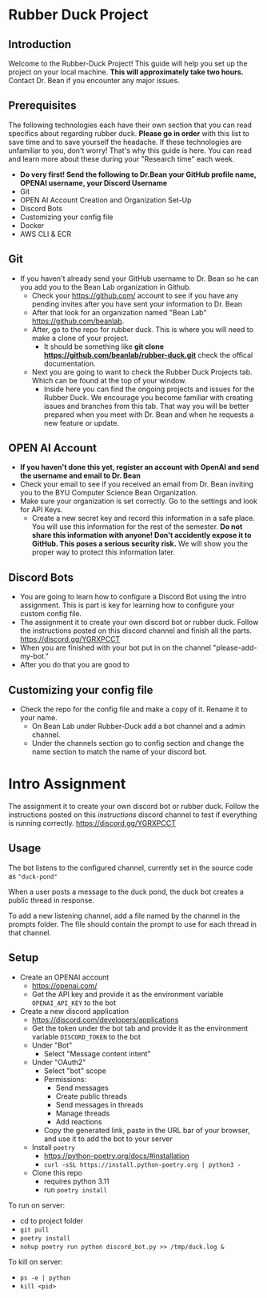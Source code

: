 # Rubber Duck Project

## Introduction 
Welcome to the Rubber-Duck Project! This guide will help you set up the project on your local machine. **This will approximately take two hours.** Contact Dr. Bean if you encounter any major issues.

## Prerequisites
The following technologies each have their own section that you can read specifics about regarding rubber duck. **Please go in order** with this list to save time and to save yourself the headache. If these technologies are unfamiliar to you, don't worry! That's why this guide is here. You can read and learn more about these during your "Research time" each week.
- **Do very first! Send the following to Dr.Bean your GitHub profile name, OPENAI username, your Discord Username**
- Git
- OPEN AI Account Creation and Organization Set-Up
- Discord Bots
- Customizing your config file
- Docker
- AWS CLI & ECR

## Git
- If you haven't already send your GitHub username to Dr. Bean so he can you add you to the Bean Lab organization in Github.
  - Check your https://github.com/ account to see if you have any pending invites after you have sent your information to Dr. Bean
  - After that look for an organization named "Bean Lab" https://github.com/beanlab.
  - After, go to the repo for rubber duck. This is where you will need to make a clone of your project.
    - It should be something like **git clone https://github.com/beanlab/rubber-duck.git** check the offical documentation.
  - Next you are going to want to check the Rubber Duck Projects tab. Which can be found at the top of your window.
    - Inside here you can find the ongoing projects and issues for the Rubber Duck. We encourage you become familiar with creating issues and branches from this tab. That way you will be better prepared when you meet with Dr. Bean and when he requests a new feature or update.  

## OPEN AI Account
  - **If you haven't done this yet, register an account with OpenAI and send the username and email to Dr. Bean**
  - Check your email to see if you received an email from Dr. Bean inviting you to the BYU Computer Science Bean Organization.
  - Make sure your organization is set correctly. Go to the settings and look for API Keys.
    - Create a new secret key and record this information in a safe place. You will use this information for the rest of the semester. **Do not share this information with anyone! Don't accidently expose it to GitHub. This poses a serious security risk.** We will show you the proper way to protect this information later.

## Discord Bots
  - You are going to learn how to configure a Discord Bot using the intro assignment. This is part is key for learning how to configure your custom config file.
  - The assignment it to create your own discord bot or rubber duck. Follow the instructions posted on this discord channel and finish all the parts. https://discord.gg/YGRXPCCT
  - When you are finished with your bot put in on the channel "please-add-my-bot."
  - After you do that you are good to 

## Customizing your config file
  - Check the repo for the config file and make a copy of it. Rename it to your name.
    - On Bean Lab under Rubber-Duck add a bot channel and a admin channel.
    - Under the channels section go to config section and change the name section to match the name of your discord bot.

# Intro Assignment
The assignment it to create your own discord bot or rubber duck. Follow the instructions posted on this *instructions* discord channel to test if everything is running correctly. https://discord.gg/YGRXPCCT

## Usage
The bot listens to the configured channel, currently set in the source code as `"duck-pond"`

When a user posts a message to the duck pond, the duck bot 
creates a public thread in response. 

To add a new listening channel, add a file named by the channel in the prompts folder.
The file should contain the prompt to use for each thread in that channel.


## Setup
- Create an OPENAI account
  - https://openai.com/
  - Get the API key and provide it as the environment variable `OPENAI_API_KEY` to the bot
- Create a new discord application
  - https://discord.com/developers/applications
  - Get the token under the bot tab and provide it as the environment variable `DISCORD_TOKEN` to the bot
  - Under "Bot"
    - Select "Message content intent"
  - Under "OAuth2"
    - Select "bot" scope
    - Permissions:
      - Send messages
      - Create public threads
      - Send messages in threads
      - Manage threads
      - Add reactions
    - Copy the generated link, paste in the URL bar of your browser, 
      and use it to add the bot to your server
  - Install `poetry`
    - https://python-poetry.org/docs/#installation
    - `curl -sSL https://install.python-poetry.org | python3 -`
  - Clone this repo
    - requires python 3.11
    - run `poetry install`

To run on server:
- cd to project folder
- `git pull`
- `poetry install`
- `nohup poetry run python discord_bot.py >> /tmp/duck.log &`

To kill on server:
- `ps -e | python`
- `kill <pid>`

